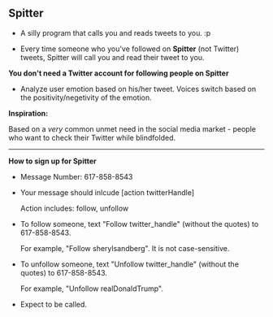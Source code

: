 Spitter
----------
* A silly program that calls you and reads tweets to you. :p

* Every time someone who you've followed on **Spitter** (not Twitter) tweets, Spitter will call you and read their tweet to you.

**You don't need a Twitter account for following people on Spitter**

* Analyze user emotion based on his/her tweet. Voices switch based on the positivity/negetivity of the emotion.


**Inspiration:**

Based on a *very* common unmet need in the social media market - people who want to check their Twitter while blindfolded.

----------
**How to sign up for Spitter**

* Message Number: 617-858-8543


* Your message should inlcude [action twitterHandle]

  Action includes: follow, unfollow


* To follow someone, text "Follow twitter_handle" (without the quotes) to 617-858-8543.

  For example, "Follow sherylsandberg". It is not case-sensitive.


* To unfollow someone, text "Unfollow twitter_handle" (without the quotes) to 617-858-8543.

  For example, "Unfollow realDonaldTrump".


* Expect to be called.


